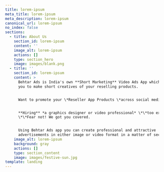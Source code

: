 ```yaml
---
title: lorem-ipsum
meta_title: lorem-ipsum
meta_description: lorem-ipsum
canonical_url: lorem-ipsum
no_index: false
sections:
  - title: About Us
    section_id: lorem-ipsum
    content: ''
    image_alt: lorem-ipsum
    actions: []
    type: section_hero
    image: images/blank.png
  - title: ''
    section_id: lorem-ipsum
    content: >
      Behtar Ads is India's own **Short Marketing** Video Ads App which can help
      you to make short creatives of your reselling products.


      Want to promote your \*Reseller App Products \*across social media?


      **Hiring** *a graphics designer or video professional* \*\*too expensive?
      \*\*Fear not! We got you covered.


      Using Behtar Ads app you can create professional and attractive
      advertisements in either image or video format in a matter of seconds!
    image_alt: lorem-ipsum
    background: gray
    actions: []
    type: section_content
    image: images/festive-sun.jpg
template: landing
---
```

